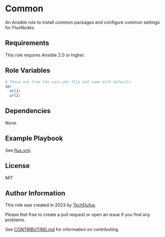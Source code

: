 Common
=========

An Ansible role to install common packages and configure common settings for FluxNodes.


Requirements
------------

This role requires Ansible 2.0 or higher.

Role Variables
--------------

```yaml
# These are from the vars.yml file and come with defaults
ip:
  url1:
  url2:
```

Dependencies
------------

None.

Example Playbook
----------------

See [flux.yml](../../flux.yml).

License
-------

MIT

Author Information
------------------

This role was created in 2023 by [TechDufus](https://github.com/techdufus).

Please feel free to create a pull request or open an issue if you find any problems.

See [CONTRIBUTING.md](../../.github/CONTRIBUTING.md) for information on contributing.

